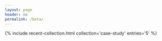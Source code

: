 ```yaml
---
layout: page
header: no
permalink: /beta/
---
```


{% include recent-collection.html collection='case-study' entries='5' %}
